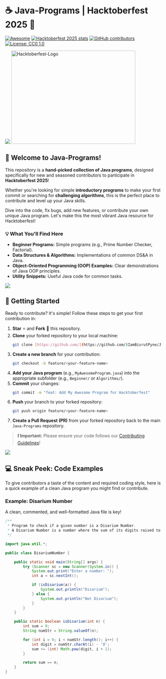 # ☕ Java-Programs | Hacktoberfest 2025 🎉

[![Awesome](https://awesome.re/badge.svg)](https://awesome.re)
[![Hacktoberfest 2025 stats](https://img.shields.io/github/hacktoberfest/2025/IamBisrutPyne/Java-Programs?label=Hacktoberfest+2025)](https://github.com/IamBisrutPyne/Java-Programs/pulls?q=is%3Apr+is%3Amerged+created%3A2025-10-01..2025-10-31)
[![GitHub contributors](https://img.shields.io/github/contributors/IamBisrutPyne/Java-Programs.svg)](https://github.com/IamBisrutPyne/Java-Programs/graphs/contributors)
[![License: CC0 1.0](https://img.shields.io/badge/License-CC0_1.0-blue)](https://github.com/IamBisrutPyne/Java-Programs/blob/main/LICENSE)


<img src="https://user-images.githubusercontent.com/73097560/115834477-dbab4500-a447-11eb-908a-139a6edaec5c.gif">

<img width="400" height="300" alt="Hacktoberfest-Logo" src="https://github.com/user-attachments/assets/5f9a47d2-e571-485a-9b69-25d6e9f8ddd9" />


## 🎯 Welcome to Java-Programs!

This repository is a **hand-picked collection of Java programs**, designed specifically for new and seasoned contributors to participate in **Hacktoberfest 2025**!

Whether you're looking for simple **introductory programs** to make your first commit or searching for **challenging algorithms**, this is the perfect place to contribute and level up your Java skills.

Dive into the code, fix bugs, add new features, or contribute your own unique Java program. Let's make this the most vibrant Java resource for Hacktoberfest!

### 💡 What You'll Find Here

* **Beginner Programs:** Simple programs (e.g., Prime Number Checker, Factorial).
* **Data Structures & Algorithms:** Implementations of common DS&A in Java.
* **Object-Oriented Programming (OOP) Examples:** Clear demonstrations of Java OOP principles.
* **Utility Snippets:** Useful Java code for common tasks.

<img src="https://user-images.githubusercontent.com/73097560/115834477-dbab4500-a447-11eb-908a-139a6edaec5c.gif">

## 🚀 Getting Started

Ready to contribute? It's simple! Follow these steps to get your first contribution in:

1.  **Star** ⭐ and **Fork** 🍴 this repository.
2.  **Clone** your forked repository to your local machine:
    ```bash
    git clone [https://github.com/](https://github.com/)IamBisrutPyne/Java-Programs.git
    ```
3.  **Create a new branch** for your contribution:
    ```bash
    git checkout -b feature/<your-feature-name>
    ```
4.  **Add your Java program** (e.g., `MyAwesomeProgram.java`) into the appropriate subfolder (e.g., `Beginner/` or `Algorithms/`).
5.  **Commit** your changes:
    ```bash
    git commit -m "feat: Add My Awesome Program for Hacktoberfest"
    ```
6.  **Push** your branch to your forked repository:
    ```bash
    git push origin feature/<your-feature-name>
    ```
7.  **Create a Pull Request (PR)** from your forked repository back to the main `Java-Programs` repository.

> **❗ Important:** Please ensure your code follows our [Contributing Guidelines](#📜-contributing-guidelines)!

<img src="https://user-images.githubusercontent.com/73097560/115834477-dbab4500-a447-11eb-908a-139a6edaec5c.gif">

## 💻 Sneak Peek: Code Examples

To give contributors a taste of the content and required coding style, here is a quick example of a clean Java program you might find or contribute.

### Example: Disarium Number
A clean, commented, and well-formatted Java file is key!

```java
/**
 * Program to check if a given number is a Disarium Number.
 * A Disarium Number is a number where the sum of its digits raised to their respective positions equals the number itself.
 */

import java.util.*;

public class DisariumNumber {

    public static void main(String[] args) {
        try (Scanner sc = new Scanner(System.in)) {
            System.out.print("Enter a number: ");
            int a = sc.nextInt();

            if (isDisarium(a)) {
                System.out.println("Disarium");
            } else {
                System.out.println("Not Disarium");
            }
        }
    }

    public static boolean isDisarium(int n) {
        int sum = 0;
        String numStr = String.valueOf(n);

        for (int i = 0; i < numStr.length(); i++) {
            int digit = numStr.charAt(i) - '0';
            sum += (int) Math.pow(digit, i + 1);
        }

        return sum == n;
    }
}
